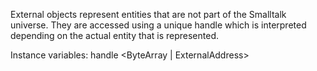 External objects represent entities that are not part of the Smalltalk universe. They are accessed using a unique handle which is interpreted depending on the actual entity that is represented. Instance variables:	handle	<ByteArray | ExternalAddress>